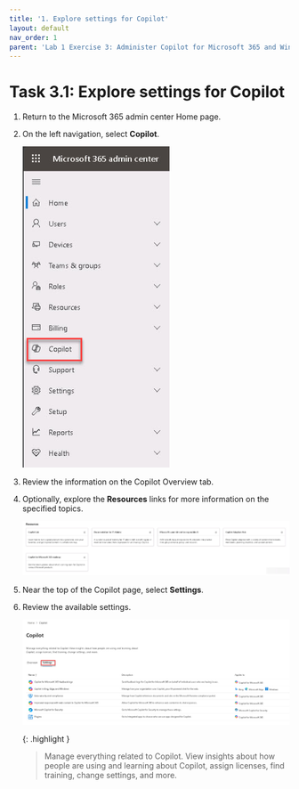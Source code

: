 ```yaml
---
title: '1. Explore settings for Copilot'
layout: default
nav_order: 1
parent: 'Lab 1 Exercise 3: Administer Copilot for Microsoft 365 and Windows Copilot'
---
```


# Task 3.1: Explore settings for Copilot

1. Return to the Microsoft 365 admin center Home page.

1. On the left navigation, select **Copilot**.

    ![30a.jpg](../media/lab1/30a.jpg)

1. Review the information on the Copilot Overview tab. 

1. Optionally, explore the **Resources** links for more information on the specified topics.

    ![31a.jpg](../media/lab1/31a.jpg)

1. Near the top of the Copilot page, select **Settings**.

1. Review the available settings.

    ![32a.jpg](../media/lab1/32a.jpg)

    {: .highlight }
    > Manage everything related to ‎Copilot‎. View insights about how people are using and learning about ‎Copilot‎, assign licenses, find training, change settings, and more.
